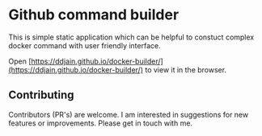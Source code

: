 # Github command builder
This is simple static application which can be helpful to constuct complex docker command with user friendly interface.

Open [https://ddjain.github.io/docker-builder/](https://ddjain.github.io/docker-builder/) to view it in the browser.

## Contributing
Contributors (PR's) are welcome. I am interested in suggestions for new features or improvements. Please get in touch with me.
